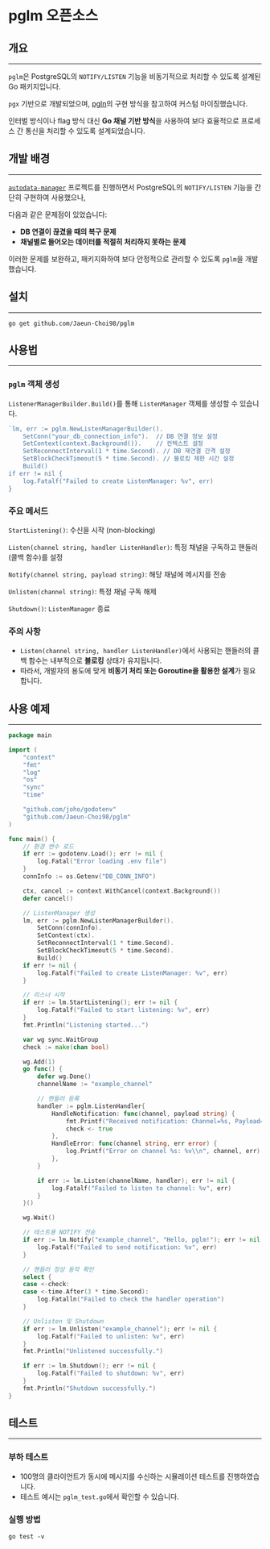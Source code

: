 # pglm 오픈소스

## 개요

---

`pglm`은 PostgreSQL의 `NOTIFY/LISTEN` 기능을 비동기적으로 처리할 수 있도록 설계된 Go 패키지입니다.

`pgx` 기반으로 개발되었으며, [pgln](https://github.com/xxx/pgln)의 구현 방식을 참고하여 커스텀 마이징했습니다.

인터벌 방식이나 flag 방식 대신 **Go 채널 기반 방식**을 사용하여 보다 효율적으로 프로세스 간 통신을 처리할 수 있도록 설계되었습니다.

## 개발 배경

---

[`autodata-manager`](https://github.com/Jaeun-Choi98/autodata-manager) 프로젝트를 진행하면서 PostgreSQL의 `NOTIFY/LISTEN` 기능을 간단히 구현하여 사용했으나,

다음과 같은 문제점이 있었습니다:

- **DB 연결이 끊겼을 때의 복구 문제**
- **채널별로 들어오는 데이터를 적절히 처리하지 못하는 문제**

이러한 문제를 보완하고, 패키지화하여 보다 안정적으로 관리할 수 있도록 `pglm`을 개발했습니다.

## 설치

---

```
go get github.com/Jaeun-Choi98/pglm
```

## 사용법

---

### `pglm` 객체 생성

`ListenerManagerBuilder.Build()`를 통해 `ListenManager` 객체를 생성할 수 있습니다.

```go
`lm, err := pglm.NewListenManagerBuilder().
    SetConn("your_db_connection_info").  // DB 연결 정보 설정
    SetContext(context.Background()).    // 컨텍스트 설정
    SetReconnectInterval(1 * time.Second). // DB 재연결 간격 설정
    SetBlockCheckTimeout(5 * time.Second). // 블로킹 제한 시간 설정
    Build()
if err != nil {
    log.Fatalf("Failed to create ListenManager: %v", err)
}

```

### 주요 메서드

`StartListening()`: 수신을 시작 (non-blocking)

`Listen(channel string, handler ListenHandler)`: 특정 채널을 구독하고 핸들러(콜백 함수)를 설정

`Notify(channel string, payload string)`: 해당 채널에 메시지를 전송

`Unlisten(channel string)`: 특정 채널 구독 해제

`Shutdown()`: `ListenManager` 종료

### 주의 사항

- `Listen(channel string, handler ListenHandler)`에서 사용되는 핸들러의 콜백 함수는 내부적으로 **블로킹** 상태가 유지됩니다.
- 따라서, 개발자의 용도에 맞게 **비동기 처리 또는 Goroutine을 활용한 설계**가 필요합니다.

## 사용 예제

---

```go
package main

import (
	"context"
	"fmt"
	"log"
	"os"
	"sync"
	"time"

	"github.com/joho/godotenv"
	"github.com/Jaeun-Choi98/pglm"
)

func main() {
	// 환경 변수 로드
	if err := godotenv.Load(); err != nil {
		log.Fatal("Error loading .env file")
	}
	connInfo := os.Getenv("DB_CONN_INFO")

	ctx, cancel := context.WithCancel(context.Background())
	defer cancel()

	// ListenManager 생성
	lm, err := pglm.NewListenManagerBuilder().
		SetConn(connInfo).
		SetContext(ctx).
		SetReconnectInterval(1 * time.Second).
		SetBlockCheckTimeout(5 * time.Second).
		Build()
	if err != nil {
		log.Fatalf("Failed to create ListenManager: %v", err)
	}

	// 리스너 시작
	if err := lm.StartListening(); err != nil {
		log.Fatalf("Failed to start listening: %v", err)
	}
	fmt.Println("Listening started...")

	var wg sync.WaitGroup
	check := make(chan bool)

	wg.Add(1)
	go func() {
		defer wg.Done()
		channelName := "example_channel"

		// 핸들러 등록
		handler := pglm.ListenHandler{
			HandleNotification: func(channel, payload string) {
				fmt.Printf("Received notification: Channel=%s, Payload=%s\\n", channel, payload)
				check <- true
			},
			HandleError: func(channel string, err error) {
				log.Printf("Error on channel %s: %v\\n", channel, err)
			},
		}

		if err := lm.Listen(channelName, handler); err != nil {
			log.Fatalf("Failed to listen to channel: %v", err)
		}
	}()

	wg.Wait()

	// 테스트용 NOTIFY 전송
	if err := lm.Notify("example_channel", "Hello, pglm!"); err != nil {
		log.Fatalf("Failed to send notification: %v", err)
	}

	// 핸들러 정상 동작 확인
	select {
	case <-check:
	case <-time.After(3 * time.Second):
		log.Fatalln("Failed to check the handler operation")
	}

	// Unlisten 및 Shutdown
	if err := lm.Unlisten("example_channel"); err != nil {
		log.Fatalf("Failed to unlisten: %v", err)
	}
	fmt.Println("Unlistened successfully.")

	if err := lm.Shutdown(); err != nil {
		log.Fatalf("Failed to shutdown: %v", err)
	}
	fmt.Println("Shutdown successfully.")
}

```

## 테스트

---

### 부하 테스트

- 100명의 클라이언트가 동시에 메시지를 수신하는 시뮬레이션 테스트를 진행하였습니다.
- 테스트 예시는 `pglm_test.go`에서 확인할 수 있습니다.

### 실행 방법

`go test -v`
